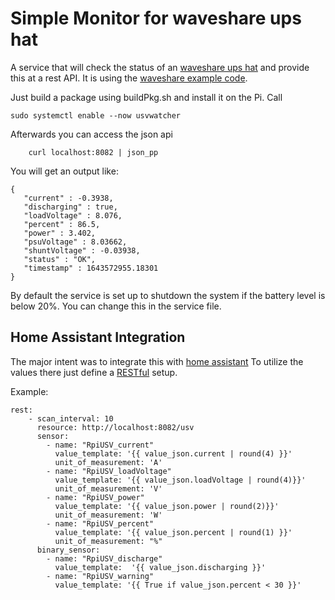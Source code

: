 Simple Monitor for waveshare ups hat
====================================

A service that will check the status of an [waveshare ups hat](https://www.waveshare.com/wiki/UPS_HAT) and provide this at a rest API.
It is using the [waveshare example code](https://www.waveshare.com/w/upload/d/d9/UPS_HAT.7z).

Just build a package using buildPkg.sh and install it on the Pi.
Call
```
sudo systemctl enable --now usvwatcher
```
Afterwards you can access the json api
```
    curl localhost:8082 | json_pp
```
You will get an output like:
```
{
   "current" : -0.3938,
   "discharging" : true,
   "loadVoltage" : 8.076,
   "percent" : 86.5,
   "power" : 3.402,
   "psuVoltage" : 8.03662,
   "shuntVoltage" : -0.03938,
   "status" : "OK",
   "timestamp" : 1643572955.18301
}

```
By default the service is set up to shutdown the system if the battery level is below 20%. You can change this in the service file.

Home Assistant Integration
--------------------------
The major intent was to integrate this with [home assistant](https://www.home-assistant.io/)
To utilize the values there just define a [RESTful](https://www.home-assistant.io/integrations/rest/) setup.

Example:
```
rest:
    - scan_interval: 10
      resource: http://localhost:8082/usv
      sensor:
        - name: "RpiUSV_current"
          value_template: '{{ value_json.current | round(4) }}' 
          unit_of_measurement: 'A'
        - name: "RpiUSV_loadVoltage"
          value_template: '{{ value_json.loadVoltage | round(4)}}'
          unit_of_measurement: 'V'
        - name: "RpiUSV_power"
          value_template: '{{ value_json.power | round(2)}}'    
          unit_of_measurement: 'W'
        - name: "RpiUSV_percent"
          value_template: '{{ value_json.percent | round(1) }}'
          unit_of_measurement: "%"
      binary_sensor:    
        - name: "RpiUSV_discharge"
          value_template:  '{{ value_json.discharging }}'
        - name: "RpiUSV_warning"
          value_template: '{{ True if value_json.percent < 30 }}'
```
